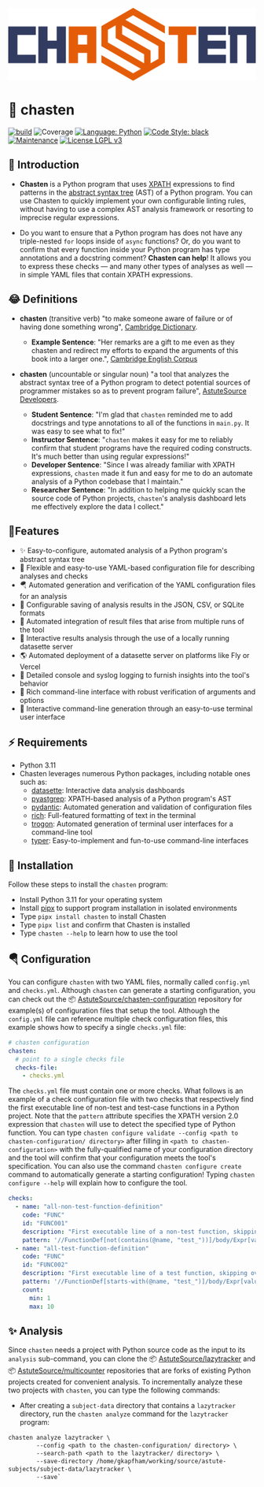 <img src="https://github.com/AstuteSource/chasten/blob/master/.github/images/chasten-logo.svg" alt="Chasten Logo"
    title="Chasten Logo" />
# 💫 chasten

[![build](https://github.com/gkapfham/chasten/actions/workflows/build.yml/badge.svg)](https://github.com/gkapfham/chasten/actions/workflows/build.yml)
![Coverage](https://img.shields.io/endpoint?url=https://gist.githubusercontent.com/gkapfham/5300aa276fa9261b2b21b96c3141b3ad/raw/covbadge.json)
[![Language:
Python](https://img.shields.io/badge/Language-Python-blue.svg)](https://github.com/gkapfham/chasten/search?l=python)
[![Code Style: black](https://img.shields.io/badge/Code%20Style-Black-blue.svg)](https://github.com/psf/black)
[![Maintenance](https://img.shields.io/badge/Maintained%3F-Yes-blue.svg)](https://github.com/gkapfham/chasten/graphs/commit-activity)
[![License LGPL v3](https://img.shields.io/badge/License-LGPL%20v3-blue.svg)](https://www.gnu.org/licenses/lgpl-3.0)

## 🎉 Introduction

- **Chasten** is a Python program that uses
[XPATH](https://www.w3schools.com/xml/xpath_syntax.asp) expressions to find
patterns in the [abstract syntax
tree](https://docs.python.org/3/library/ast.html) (AST) of a Python program. You
can use Chasten to quickly implement your own configurable linting rules,
without having to use a complex AST analysis framework or resorting to imprecise
regular expressions.

- Do you want to ensure that a Python program has does not have any
triple-nested `for` loops inside of `async` functions? Or, do you want to
confirm that every function inside your Python program has type annotations and
a docstring comment? **Chasten can help**! It allows you to express these checks
&mdash; and many other types of analyses as well &mdash; in simple YAML files
that contain XPATH expressions.

## 😂 Definitions

- **chasten** (transitive verb) "to make someone aware of failure or of having
done something wrong", [Cambridge
Dictionary](https://dictionary.cambridge.org/us/dictionary/english/chasten).
    - **Example Sentence**: "Her remarks are a gift to me even as they chasten
    and redirect my efforts to expand the arguments of this book into a larger
    one.", [Cambridge English
    Corpus](https://www.cambridge.org/gb/cambridgeenglish/better-learning-insights/corpus)

- **chasten** (uncountable or singular noun) "a tool that analyzes the abstract
syntax tree of a Python program to detect potential sources of programmer
mistakes so as to prevent program failure", [AstuteSource
Developers](https://github.com/AstuteSource).
    - **Student Sentence**: "I'm glad that `chasten` reminded me to add
    docstrings and type annotations to all of the functions in `main.py`. It was
    easy to see what to fix!"
    - **Instructor Sentence**: "`chasten` makes it easy for me to reliably
    confirm that student programs have the required coding constructs. It's much
    better than using regular expressions!"
    - **Developer Sentence**: "Since I was already familiar with XPATH
    expressions, `chasten` made it fun and easy for me to do an automate
    analysis of a Python codebase that I maintain."
    - **Researcher Sentence**: "In addition to helping me quickly scan the
    source code of Python projects, `chasten`'s analysis dashboard lets me
    effectively explore the data I collect."

## 🔋Features

- ✨ Easy-to-configure, automated analysis of a Python program's abstract syntax tree
- 📃 Flexible and easy-to-use YAML-based configuration file for describing analyses and checks
- 🪂 Automated generation and verification of the YAML configuration files for an analysis
- 🚀 Configurable saving of analysis results in the JSON, CSV, or SQLite formats
- 🚧 Automated integration of result files that arise from multiple runs of the tool
- 🌄 Interactive results analysis through the use of a locally running datasette server
- 🌎 Automated deployment of a datasette server on platforms like Fly or Vercel
- 🦚 Detailed console and syslog logging to furnish insights into the tool's behavior
- 💠 Rich command-line interface with robust verification of arguments and options
- 🤯 Interactive command-line generation through an easy-to-use terminal user interface

## ⚡️ Requirements

- Python 3.11
- Chasten leverages numerous Python packages, including notable ones such as:
    - [datasette](https://github.com/simonw/datasette): Interactive data analysis dashboards
    - [pyastgrep](https://github.com/spookylukey/pyastgrep): XPATH-based analysis of a Python program's AST
    - [pydantic](https://github.com/pydantic/pydantic): Automated generation and validation of configuration files
    - [rich](https://github.com/Textualize/rich): Full-featured formatting of text in the terminal
    - [trogon](https://github.com/Textualize/trogon): Automated generation of terminal user interfaces for a command-line tool
    - [typer](https://github.com/tiangolo/typer): Easy-to-implement and fun-to-use command-line interfaces

## 🔽 Installation

Follow these steps to install the `chasten` program:

- Install Python 3.11 for your operating system
- Install [pipx](https://github.com/pypa/pipx) to support program installation in isolated environments
- Type `pipx install chasten` to install Chasten
- Type `pipx list` and confirm that Chasten is installed
- Type `chasten --help` to learn how to use the tool

## 🪂 Configuration

You can configure `chasten` with two YAML files, normally called `config.yml`
and `checks.yml`. Although `chasten` can generate a starting configuration, you
can check out the 📦
[AstuteSource/chasten-configuration](https://github.com/AstuteSource/chasten-configuration)
repository for example(s) of configuration files that setup the tool. Although
the `config.yml` file can reference multiple check configuration files, this
example shows how to specify a single `checks.yml` file:

```yml
# chasten configuration
chasten:
  # point to a single checks file
  checks-file:
    - checks.yml
```

The `checks.yml` file must contain one or more checks. What follows is an
example of a check configuration file with two checks that respectively find the
first executable line of non-test and test-case functions in a Python project.
Note that the `pattern` attribute specifies the XPATH version 2.0 expression
that `chasten` will use to detect the specified type of Python function. You can
type `chasten configure validate --config <path to chasten-configuration/
directory>` after filling in `<path to chasten-configuration>` with the
fully-qualified name of your configuration directory and the tool will confirm
that your configuration meets the tool's specification. You can also use the
command `chasten configure create` command to automatically generate a starting
configuration! Typing `chasten configure --help` will explain how to configure
the tool.

```yml
checks:
  - name: "all-non-test-function-definition"
    code: "FUNC"
    id: "FUNC001"
    description: "First executable line of a non-test function, skipping over docstrings and/or comments"
    pattern: '//FunctionDef[not(contains(@name, "test_"))]/body/Expr[value/Constant]/following-sibling::*[1] | //FunctionDef[not(contains(@name, "test_"))]/body[not(Expr/value/Constant)]/*[1]'
  - name: "all-test-function-definition"
    code: "FUNC"
    id: "FUNC002"
    description: "First executable line of a test function, skipping over docstrings and/or comments"
    pattern: '//FunctionDef[starts-with(@name, "test_")]/body/Expr[value/Constant]/following-sibling::*[1] | //AsyncFunctionDef[starts-with(@name, "test_")]/body/Expr[value/Constant]/following-sibling::*[1] | //FunctionDef[starts-with(@name, "test_")]/body[not(Expr/value/Constant)]/*[1] | //AsyncFunctionDef[starts-with(@name, "test_")]/body[not(Expr/value/Constant)]/*[1]'
    count:
      min: 1
      max: 10
```

## ✨ Analysis

Since `chasten` needs a project with Python source code as the input to its
`analysis` sub-command, you can clone the
📦 [AstuteSource/lazytracker](https://github.com/AstuteSource/lazytracker) and
📦 [AstuteSource/multicounter](https://github.com/AstuteSource/multicounter)
repositories that are forks of existing Python projects created for convenient
analysis. To incrementally analyze these two projects with `chasten`, you can
type the following commands:

- After creating a `subject-data` directory that contains a `lazytracker`
directory, run the `chasten analyze` command for the `lazytracker` program:

```shell
chasten analyze lazytracker \
        --config <path to the chasten-configuration/ directory> \
        --search-path <path to the lazytracker/ directory> \
        --save-directory /home/gkapfham/working/source/astute-subjects/subject-data/lazytracker \
        --save`
 ```
